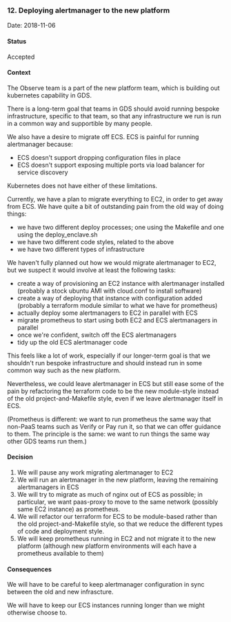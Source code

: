 ### 12. Deploying alertmanager to the new platform

Date: 2018-11-06

#### Status

Accepted

#### Context

The Observe team is a part of the new platform team, which is building out kubernetes capability in GDS.

There is a long-term goal that teams in GDS should avoid running bespoke infrastructure, specific to that team, so that any infrastructure we run is run in a common way and supportible by many people.

We also have a desire to migrate off ECS.  ECS is painful for running alertmanager because:

  - ECS doesn't support dropping configuration files in place
  - ECS doesn't support exposing multiple ports via load balancer for service discovery

Kubernetes does not have either of these limitations.

Currently, we have a plan to migrate everything to EC2, in order to get away from ECS.  We have quite a bit of outstanding pain from the old way of doing things:

  - we have two different deploy processes; one using the Makefile and one using the deploy_enclave.sh
  - we have two different code styles, related to the above
  - we have two different types of infrastructure

We haven't fully planned out how we would migrate alertmanager to EC2, but we suspect it would involve at least the following tasks:

  - create a way of provisioning an EC2 instance with alertmanager installed (probably a stock ubuntu AMI with cloud.conf to install software)
  - create a way of deploying that instance with configuration added (probably a terraform module similar to what we have for prometheus)
  - actually deploy some alertmanagers to EC2 in parallel with ECS
  - migrate prometheus to start using both EC2 and ECS alertmanagers in parallel
  - once we're confident, switch off the ECS alertmanagers
  - tidy up the old ECS alertmanager code

This feels like a lot of work, especially if our longer-term goal is that we shouldn't run bespoke infrastructure and should instead run in some common way such as the new platform.

Nevertheless, we could leave alertmanager in ECS but still ease some of the pain by refactoring the terraform code to be the new module-style instead of the old project-and-Makefile style, even if we leave alertmanager itself in ECS.

(Prometheus is different: we want to run prometheus the same way that non-PaaS teams such as Verify or Pay run it, so that we can offer guidance to them. The principle is the same: we want to run things the same way other GDS teams run them.)

#### Decision

1. We will pause any work migrating alertmanager to EC2
2. We will run an alertmanager in the new platform, leaving the remaining alertmanagers in ECS
3. We will try to migrate as much of nginx out of ECS as possible; in particular, we want paas-proxy to move to the same network (possibly same EC2 instance) as prometheus.
4. We will refactor our terraform for ECS to be module-based rather than the old project-and-Makefile style, so that we reduce the different types of code and deployment style.
5. We will keep prometheus running in EC2 and not migrate it to the new platform (although new platform environments will each have a prometheus available to them)

#### Consequences

We will have to be careful to keep alertmanager configuration in sync between the old and new infrascture.

We will have to keep our ECS instances running longer than we might otherwise choose to.
